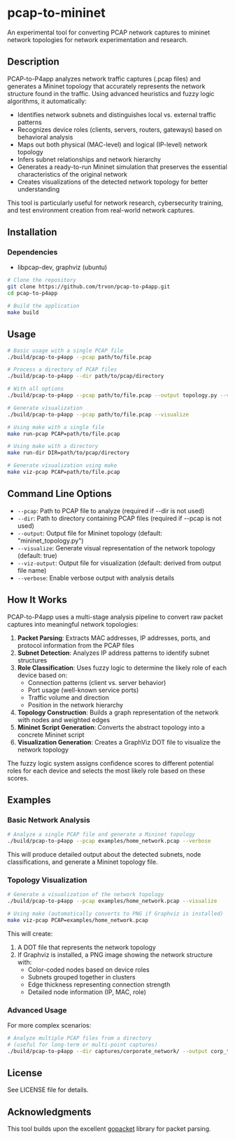 # pcap-to-mininet

An experimental tool for converting PCAP network captures to mininet network topologies for network experimentation and research.

## Description

PCAP-to-P4app analyzes network traffic captures (.pcap files) and generates a Mininet topology that accurately represents the network structure found in the traffic. Using advanced heuristics and fuzzy logic algorithms, it automatically:

- Identifies network subnets and distinguishes local vs. external traffic patterns
- Recognizes device roles (clients, servers, routers, gateways) based on behavioral analysis
- Maps out both physical (MAC-level) and logical (IP-level) network topology
- Infers subnet relationships and network hierarchy
- Generates a ready-to-run Mininet simulation that preserves the essential characteristics of the original network
- Creates visualizations of the detected network topology for better understanding

This tool is particularly useful for network research, cybersecurity training, and test environment creation from real-world network captures.

## Installation

### Dependencies
- libpcap-dev, graphviz (ubuntu)

```bash
# Clone the repository
git clone https://github.com/trvon/pcap-to-p4app.git
cd pcap-to-p4app

# Build the application
make build
```

## Usage

```bash
# Basic usage with a single PCAP file
./build/pcap-to-p4app --pcap path/to/file.pcap

# Process a directory of PCAP files
./build/pcap-to-p4app --dir path/to/pcap/directory

# With all options
./build/pcap-to-p4app --pcap path/to/file.pcap --output topology.py --verbose

# Generate visualization
./build/pcap-to-p4app --pcap path/to/file.pcap --visualize

# Using make with a single file
make run-pcap PCAP=path/to/file.pcap

# Using make with a directory
make run-dir DIR=path/to/pcap/directory

# Generate visualization using make
make viz-pcap PCAP=path/to/file.pcap
```

## Command Line Options

- `--pcap`: Path to PCAP file to analyze (required if --dir is not used)
- `--dir`: Path to directory containing PCAP files (required if --pcap is not used)
- `--output`: Output file for Mininet topology (default: "mininet_topology.py")
- `--visualize`: Generate visual representation of the network topology (default: true)
- `--viz-output`: Output file for visualization (default: derived from output file name)
- `--verbose`: Enable verbose output with analysis details

## How It Works

PCAP-to-P4app uses a multi-stage analysis pipeline to convert raw packet captures into meaningful network topologies:

1. **Packet Parsing**: Extracts MAC addresses, IP addresses, ports, and protocol information from the PCAP files
2. **Subnet Detection**: Analyzes IP address patterns to identify subnet structures
3. **Role Classification**: Uses fuzzy logic to determine the likely role of each device based on:
   - Connection patterns (client vs. server behavior)
   - Port usage (well-known service ports)
   - Traffic volume and direction
   - Position in the network hierarchy
4. **Topology Construction**: Builds a graph representation of the network with nodes and weighted edges
5. **Mininet Script Generation**: Converts the abstract topology into a concrete Mininet script
6. **Visualization Generation**: Creates a GraphViz DOT file to visualize the network topology

The fuzzy logic system assigns confidence scores to different potential roles for each device and selects the most likely role based on these scores.

## Examples

### Basic Network Analysis

```bash
# Analyze a single PCAP file and generate a Mininet topology
./build/pcap-to-p4app --pcap examples/home_network.pcap --verbose
```

This will produce detailed output about the detected subnets, node classifications, and generate a Mininet topology file.

### Topology Visualization

```bash
# Generate a visualization of the network topology
./build/pcap-to-p4app --pcap examples/home_network.pcap --visualize

# Using make (automatically converts to PNG if Graphviz is installed)
make viz-pcap PCAP=examples/home_network.pcap
```

This will create:
1. A DOT file that represents the network topology
2. If Graphviz is installed, a PNG image showing the network structure with:
   - Color-coded nodes based on device roles
   - Subnets grouped together in clusters
   - Edge thickness representing connection strength
   - Detailed node information (IP, MAC, role)

### Advanced Usage

For more complex scenarios:

```bash
# Analyze multiple PCAP files from a directory 
# (useful for long-term or multi-point captures)
./build/pcap-to-p4app --dir captures/corporate_network/ --output corp_topology.py
```

## License

See LICENSE file for details.

## Acknowledgments

This tool builds upon the excellent [gopacket](https://github.com/google/gopacket) library for packet parsing.
